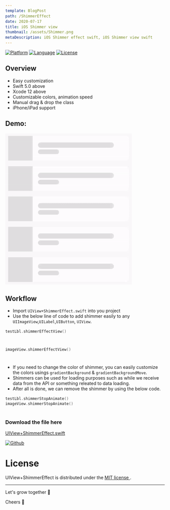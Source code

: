 ```yaml
---
template: BlogPost
path: /ShimmerEffect
date: 2020-07-17
title: iOS Shimmer view
thumbnail: /assets/Shimmer.png
metaDescription: iOS Shimmer effect swift, iOS Shimmer view swift
---
```

[![Platform](https://img.shields.io/badge/platform-iOS-blue.svg?style=flat)](https://developer.apple.com/iphone/index.action)
[![Language](https://img.shields.io/badge/language-Swift-brightgreen.svg?style=flat)](https://developer.apple.com/swift)
[![License](https://img.shields.io/badge/license-MIT-lightgrey.svg?style=flat)](https://mit-license.org)

## Overview
* Easy customization
* Swift 5.0 above
* Xcode 12 above
* Customizable colors, animation speed
* Manual drag & drop the class
* iPhone/iPad support

## Demo:
![Demo](https://raw.githubusercontent.com/Sivabalaa/images/master/iOSShimmerView.gif)

## Workflow
* Import `UIView+ShimmerEffect.swift` into you project
* Use the below line of code to add shimmer easily to any 
`UIImageView`,`UILabel`,`UIButton`, `UIView`.

```swift
testLbl.shimmerEffectView()
```
#

```swift
imageView.shimmerEffectView()
```
#

* If you need to change the color of shimmer, you can easily customize the colors usings `gradientBackground` & `gradientBackgroundMove`.
* Shimmers can be used for loading purposes such as while we receive data from the API or something releated to data loading.
* After all is done, we can remove the shimmer by using the below code.

```swift
testLbl.shimmerStopAnimate()
imageView.shimmerStopAnimate()
```
#

### Download the file here
[UIView+ShimmerEffect.swift](https://github.com/iostree/UIView-ShimmerEffect/blob/master/UIView%2BShimmerEffect.swift)

[![Github](https://img.shields.io/badge/Github-release-red.svg)](https://github.com/Sivabalaa/UIView-ShimmerEffect)


License
=================
UIView+ShimmerEffect is distributed under the [MIT
license ](https://mit-license.org).

- - -

Let's grow together 🌱

Cheers 🍻
